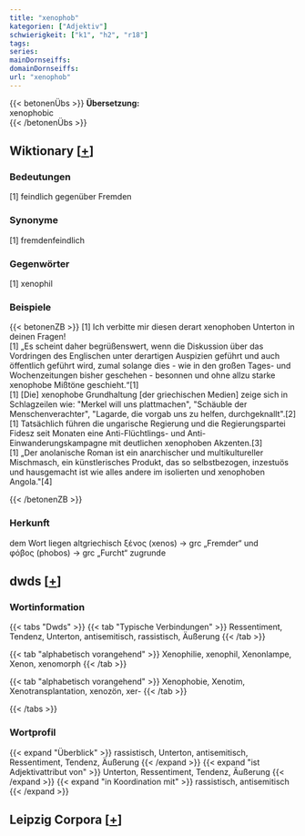 ```yaml
---
title: "xenophob"
kategorien: ["Adjektiv"]
schwierigkeit: ["k1", "h2", "r18"]
tags:
series:
mainDornseiffs:
domainDornseiffs:
url: "xenophob"
---
```


{{< betonenÜbs >}}
**Übersetzung:**  
xenophobic  
{{< /betonenÜbs >}}

## Wiktionary [[+](https://de.wiktionary.org/wiki/xenophob)]

### Bedeutungen
[1] feindlich gegenüber Fremden  

### Synonyme
[1] fremdenfeindlich  

### Gegenwörter
[1] xenophil  

### Beispiele
{{< betonenZB >}}
[1] Ich verbitte mir diesen derart xenophoben Unterton in deinen Fragen!  
[1] „Es scheint daher begrüßenswert, wenn die Diskussion über das Vordringen des Englischen unter derartigen Auspizien geführt und auch öffentlich geführt wird, zumal solange dies - wie in den großen Tages- und Wochenzeitungen bisher geschehen - besonnen und ohne allzu starke xenophobe Mißtöne geschieht.“[1]  
[1] [Die] xenophobe Grundhaltung [der griechischen Medien] zeige sich in Schlagzeilen wie: "Merkel will uns plattmachen", "Schäuble der Menschenverachter", "Lagarde, die vorgab uns zu helfen, durchgeknallt".[2]  
[1] Tatsächlich führen die ungarische Regierung und die Regierungspartei Fidesz seit Monaten eine Anti-Flüchtlings- und Anti-Einwanderungskampagne mit deutlichen xenophoben Akzenten.[3]  
[1] „Der anolanische Roman ist ein anarchischer und multikultureller Mischmasch, ein künstlerisches Produkt, das so selbstbezogen, inzestuös und hausgemacht ist wie alles andere im isolierten und xenophoben Angola."[4]  

{{< /betonenZB >}}
### Herkunft
dem Wort liegen altgriechisch ξένος (xenos) → grc „Fremder“ und φόβος (phobos) → grc „Furcht“ zugrunde  



## dwds [[+](https://www.dwds.de/wb/xenophob)]

### Wortinformation
{{< tabs "Dwds" >}}
{{< tab "Typische Verbindungen" >}}
Ressentiment, Tendenz, Unterton, antisemitisch, rassistisch, Äußerung
{{< /tab >}}

{{< tab "alphabetisch vorangehend" >}}
Xenophilie, xenophil, Xenonlampe, Xenon, xenomorph
{{< /tab >}}

{{< tab "alphabetisch vorangehend" >}}
Xenophobie, Xenotim, Xenotransplantation, xenozön, xer-
{{< /tab >}}

{{< /tabs >}}

### Wortprofil
{{< expand "Überblick" >}} rassistisch, Unterton, antisemitisch, Ressentiment, Tendenz, Äußerung {{< /expand >}}
{{< expand "ist Adjektivattribut von" >}} Unterton, Ressentiment, Tendenz, Äußerung {{< /expand >}}
{{< expand "in Koordination mit" >}} rassistisch, antisemitisch {{< /expand >}}

## Leipzig Corpora [[+](https://corpora.uni-leipzig.de/en/res?word=xenophob&corpusId=deu_newscrawl-public_2018)]

